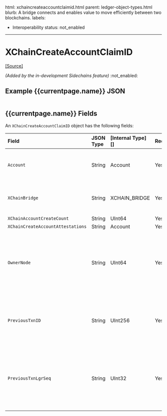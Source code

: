 html: xchaincreateaccountclaimid.html
parent: ledger-object-types.html
blurb: A bridge connects and enables value to move efficiently between two blockchains. 
labels:
  - Interoperability
status: not_enabled
---
# XChainCreateAccountClaimID
[[Source]](https://github.com/seelabs/rippled/blob/xchain/src/ripple/protocol/impl/LedgerFormats.cpp#L297-L308 "Source")

 _(Added by the in-development Sidechains feature)_ :not_enabled:


## Example {{currentpage.name}} JSON

```json

```

## {{currentpage.name}} Fields



An `XChainCreateAccountClaimID` object has the following fields:

| Field               | JSON Type        | [Internal Type][] | Required? | Description     |
|:--------------------|:-----------------|:------------------|:----------|:----------------|
| `Account`           | String           | Account           | Yes       | The account that serves as a bridge entrance on one chain. |
| `XChainBridge`      | String           | XCHAIN_BRIDGE     | Yes       | The bridge for which the witness is attesting transactions. |
| `XChainAccountCreateCount` | String    | UInt64            | Yes       |   |
| `XChainCreateAccountAttestations` | String | Account       | Yes       |   |
| `OwnerNode`         | String           | UInt64            | Yes       | Internal bookkeeping, indicating the page inside the owner directory where this object is being tracked. |
| `PreviousTxnID`     | String           | UInt256           | Yes       | The identifying hash of the transaction that most recently modified this object. |
| `PreviousTxnLgrSeq` | String           | UInt32            | Yes       | The [index of the ledger][Ledger Index] that contains the transaction that most recently modified this object. |